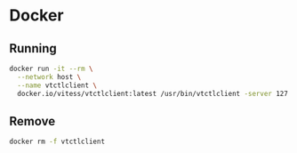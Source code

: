 # Docker

## Running

```sh
docker run -it --rm \
  --network host \
  --name vtctlclient \
  docker.io/vitess/vtctlclient:latest /usr/bin/vtctlclient -server 127.0.0.1:15999 help
```

## Remove

```sh
docker rm -f vtctlclient
```
